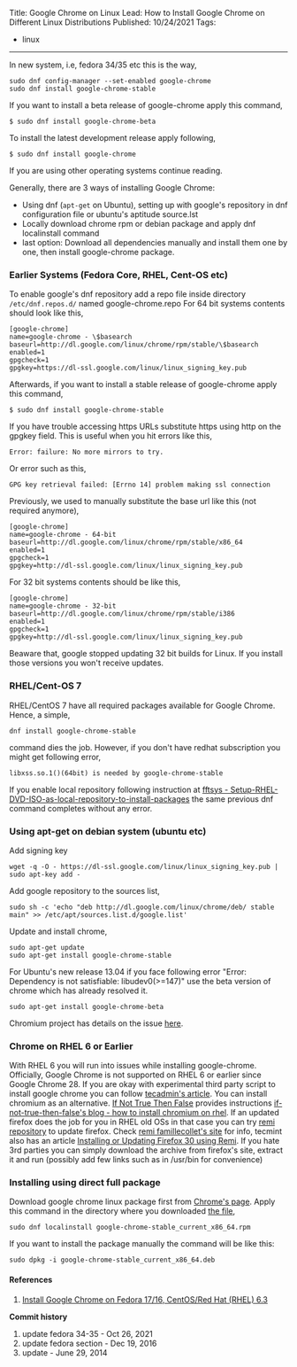 Title: Google Chrome on Linux
Lead: How to Install Google Chrome on Different Linux Distributions
Published: 10/24/2021
Tags:
  - linux
---
In new system, i.e, fedora 34/35 etc this is the way,

    sudo dnf config-manager --set-enabled google-chrome
    sudo dnf install google-chrome-stable

If you want to install a beta release of google-chrome apply this command,

    $ sudo dnf install google-chrome-beta

To install the latest development release apply following,

    $ sudo dnf install google-chrome

If you are using other operating systems continue reading.

Generally, there are 3 ways of installing Google Chrome:

*   Using dnf (`apt-get` on Ubuntu), setting up with google's repository in dnf configuration file or ubuntu's aptitude source.lst
*   Locally download chrome rpm or debian package and apply dnf localinstall command
*   last option: Download all dependencies manually and install them one by one, then install google-chrome package.

### Earlier Systems (Fedora Core, RHEL, Cent-OS etc)
To enable google's dnf repository add a repo file inside directory `/etc/dnf.repos.d/` named google-chrome.repo For 64 bit systems contents should look like this,

    [google-chrome]
    name=google-chrome - \$basearch
    baseurl=http://dl.google.com/linux/chrome/rpm/stable/\$basearch
    enabled=1
    gpgcheck=1
    gpgkey=https://dl-ssl.google.com/linux/linux_signing_key.pub
    

Afterwards, if you want to install a stable release of google-chrome apply this command,

    $ sudo dnf install google-chrome-stable

If you have trouble accessing https URLs substitute https using http on the gpgkey field. This is useful when you hit errors like this,

    Error: failure: No more mirrors to try.
    
Or error such as this,

    GPG key retrieval failed: [Errno 14] problem making ssl connection
    

Previously, we used to manually substitute the base url like this (not required anymore),

    [google-chrome]
    name=google-chrome - 64-bit
    baseurl=http://dl.google.com/linux/chrome/rpm/stable/x86_64
    enabled=1
    gpgcheck=1
    gpgkey=http://dl-ssl.google.com/linux/linux_signing_key.pub
    

For 32 bit systems contents should be like this,

    [google-chrome]
    name=google-chrome - 32-bit
    baseurl=http://dl.google.com/linux/chrome/rpm/stable/i386
    enabled=1
    gpgcheck=1
    gpgkey=http://dl-ssl.google.com/linux/linux_signing_key.pub
    

Beaware that, google stopped updating 32 bit builds for Linux. If you install those versions you won't receive updates.

### RHEL/Cent-OS 7
RHEL/CentOS 7 have all required packages available for Google Chrome. Hence, a simple,

    dnf install google-chrome-stable   

command dies the job. However, if you don't have redhat subscription you might get following error,

    libxss.so.1()(64bit) is needed by google-chrome-stable
    

If you enable local repository following instruction at [fftsys - Setup-RHEL-DVD-ISO-as-local-repository-to-install-packages](https://fftsys.azurewebsites.net/tech/how-to-setup-rhel-fedora-cent-os-dvd-or-iso-as-local-repository-to-install-packages) the same previous dnf command completes without any error.

### Using apt-get on debian system (ubuntu etc)
Add signing key

    wget -q -O - https://dl-ssl.google.com/linux/linux_signing_key.pub | sudo apt-key add -
    

Add google repository to the sources list,

    sudo sh -c 'echo "deb http://dl.google.com/linux/chrome/deb/ stable main" >> /etc/apt/sources.list.d/google.list'

Update and install chrome,

    sudo apt-get update
    sudo apt-get install google-chrome-stable
    

For Ubuntu's new release 13.04 if you face following error "Error: Dependency is not satisfiable: libudev0(>=147)" use the beta version of chrome which has already resolved it.

    sudo apt-get install google-chrome-beta
    

Chromium project has details on the issue [here](https://code.google.com/p/chromium/issues/detail?id=226002).

### Chrome on RHEL 6 or Earlier
With RHEL 6 you will run into issues while installing google-chrome. Officially, Google Chrome is not supported on RHEL 6 or earlier since Google Chrome 28. If you are okay with experimental third party script to install google chrome you can follow [tecadmin's article](http://tecadmin.net/install-google-chrome-in-centos-rhel-and-fedora/#). You can install chromium as an alternative. [If Not True Then False](http://www.if-not-true-then-false.com/) provides instructions [if-not-true-then-false's blog - how to install chromium on rhel](http://www.if-not-true-then-false.com/2013/install-chromium-on-centos-red-hat-rhel/). If an updated firefox does the job for you in RHEL old OSs in that case you can try [remi repository](http://rpms.famillecollet.com/) to update firefox. Check [remi famillecollet's site](http://blog.famillecollet.com/pages/Config-en) for info, tecmint also has an article [Installing or Updating Firefox 30 using Remi](http://www.tecmint.com/install-firefox-in-rhelcentos-6-3-fedora-17-16/). If you hate 3rd parties you can simply download the archive from firefox's site, extract it and run (possibly add few links such as in /usr/bin for convenience)

### Installing using direct full package
Download google chrome linux package first from [Chrome's page](https://www.google.com/intl/en/chrome/browser/). Apply this command in the directory where you downloaded [the file](https://dl.google.com/linux/direct/google-chrome-stable_current_x86_64.rpm),

    sudo dnf localinstall google-chrome-stable_current_x86_64.rpm    

If you want to install the package manually the command will be like this:

    sudo dpkg -i google-chrome-stable_current_x86_64.deb
    

#### References
1.  [Install Google Chrome on Fedora 17/16, CentOS/Red Hat (RHEL) 6.3](https://www.if-not-true-then-false.com/2010/install-google-chrome-with-dnf-on-fedora-red-hat-rhel/)

**Commit history**

1. update fedora 34-35 - Oct 26, 2021
2. update fedora section - Dec 19, 2016
3. update - June 29, 2014